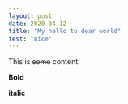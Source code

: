 ```yaml
---
layout: post
date: 2020-04-12
title: "My hello to dear world"
test: "nice"
---
```


This is ~~some~~ content.

**Bold**

__italic__